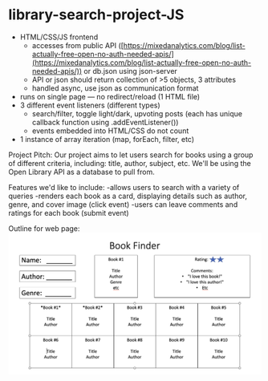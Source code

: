 # library-search-project-JS

- HTML/CSS/JS frontend
    - accesses from public API ([https://mixedanalytics.com/blog/list-actually-free-open-no-auth-needed-apis/](https://mixedanalytics.com/blog/list-actually-free-open-no-auth-needed-apis/)) or db.json using json-server
    - API or json should return collection of >5 objects, 3 attributes
    - handled async, use json as communication format
- runs on single page — no redirect/reload (1 HTML file)
- 3 different event listeners (different types)
    - search/filter, toggle light/dark, upvoting posts (each has unique callback function using .addEventListener())
    - events embedded into HTML/CSS do not count
- 1 instance of array iteration (map, forEach, filter, etc)

Project Pitch:
Our project aims to let users search for books using a group of different criteria, including: title, author, subject, etc. 
We'll be using the Open Library API as a database to pull from.  

Features we'd like to include:
-allows users to search with a variety of queries 
-renders each book as a card, displaying details such as author, genre, and cover image (click event)
-users can leave comments and ratings for each book (submit event)

Outline for web page: ![Outline for web page](screen_shot_2022-09-30_at_10.51.49_am.png)